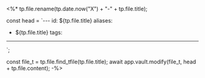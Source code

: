 <%*
tp.file.rename(tp.date.now("X") + "-" + tp.file.title);

const head = `---
id: ${tp.file.title}
aliases:
- ${tp.file.title}
tags:
---
`;

const file_t = tp.file.find_tfile(tp.file.title);
await app.vault.modify(file_t, head + tp.file.content);
-%>